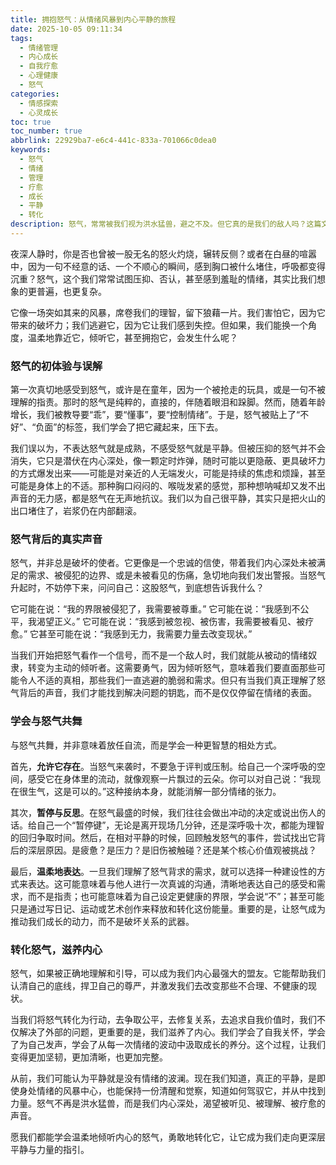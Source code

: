 ```yaml
---
title: 拥抱怒气：从情绪风暴到内心平静的旅程
date: 2025-10-05 09:11:34
tags:
  - 情绪管理
  - 内心成长
  - 自我疗愈
  - 心理健康
  - 怒气
categories:
  - 情感探索
  - 心灵成长
toc: true
toc_number: true
abbrlink: 22929ba7-e6c4-441c-833a-701066c0dea0
keywords:
  - 怒气
  - 情绪
  - 管理
  - 疗愈
  - 成长
  - 平静
  - 转化
description: 怒气，常常被我们视为洪水猛兽，避之不及。但它真的是我们的敌人吗？这篇文章将带你走进怒气的深处，温柔地剖析它，理解它，并学会如何将这份看似负面的能量，转化为滋养我们内心的力量，走向真正的平静与成长。
---
```


夜深人静时，你是否也曾被一股无名的怒火灼烧，辗转反侧？或者在白昼的喧嚣中，因为一句不经意的话、一个不顺心的瞬间，感到胸口被什么堵住，呼吸都变得沉重？怒气，这个我们常常试图压抑、否认，甚至感到羞耻的情绪，其实比我们想象的更普遍，也更复杂。

它像一场突如其来的风暴，席卷我们的理智，留下狼藉一片。我们害怕它，因为它带来的破坏力；我们逃避它，因为它让我们感到失控。但如果，我们能换一个角度，温柔地靠近它，倾听它，甚至拥抱它，会发生什么呢？

### 怒气的初体验与误解

第一次真切地感受到怒气，或许是在童年，因为一个被抢走的玩具，或是一句不被理解的指责。那时的怒气是纯粹的，直接的，伴随着眼泪和跺脚。然而，随着年龄增长，我们被教导要“乖”，要“懂事”，要“控制情绪”。于是，怒气被贴上了“不好”、“负面”的标签，我们学会了把它藏起来，压下去。

我们误以为，不表达怒气就是成熟，不感受怒气就是平静。但被压抑的怒气并不会消失，它只是潜伏在内心深处，像一颗定时炸弹，随时可能以更隐蔽、更具破坏力的方式爆发出来——可能是对亲近的人无端发火，可能是持续的焦虑和烦躁，甚至可能是身体上的不适。那种胸口闷闷的、喉咙发紧的感觉，那种想呐喊却又发不出声音的无力感，都是怒气在无声地抗议。我们以为自己很平静，其实只是把火山的出口堵住了，岩浆仍在内部翻滚。

### 怒气背后的真实声音

怒气，并非总是破坏的使者。它更像是一个忠诚的信使，带着我们内心深处未被满足的需求、被侵犯的边界、或是未被看见的伤痛，急切地向我们发出警报。当怒气升起时，不妨停下来，问问自己：这股怒气，到底想告诉我什么？

它可能在说：“我的界限被侵犯了，我需要被尊重。”
它可能在说：“我感到不公平，我渴望正义。”
它可能在说：“我感到被忽视、被伤害，我需要被看见、被疗愈。”
它甚至可能在说：“我感到无力，我需要力量去改变现状。”

当我们开始把怒气看作一个信号，而不是一个敌人时，我们就能从被动的情绪奴隶，转变为主动的倾听者。这需要勇气，因为倾听怒气，意味着我们要直面那些可能令人不适的真相，那些我们一直逃避的脆弱和需求。但只有当我们真正理解了怒气背后的声音，我们才能找到解决问题的钥匙，而不是仅仅停留在情绪的表面。

### 学会与怒气共舞

与怒气共舞，并非意味着放任自流，而是学会一种更智慧的相处方式。

首先，**允许它存在**。当怒气来袭时，不要急于评判或压制。给自己一个深呼吸的空间，感受它在身体里的流动，就像观察一片飘过的云朵。你可以对自己说：“我现在很生气，这是可以的。”这种接纳本身，就能消解一部分情绪的张力。

其次，**暂停与反思**。在怒气最盛的时候，我们往往会做出冲动的决定或说出伤人的话。给自己一个“暂停键”，无论是离开现场几分钟，还是深呼吸十次，都能为理智的回归争取时间。然后，在相对平静的时候，回顾触发怒气的事件，尝试找出它背后的深层原因。是疲惫？是压力？是旧伤被触碰？还是某个核心价值观被挑战？

最后，**温柔地表达**。一旦我们理解了怒气背求的需求，就可以选择一种建设性的方式来表达。这可能意味着与他人进行一次真诚的沟通，清晰地表达自己的感受和需求，而不是指责；也可能意味着为自己设定更健康的界限，学会说“不”；甚至可能只是通过写日记、运动或艺术创作来释放和转化这份能量。重要的是，让怒气成为推动我们成长的动力，而不是破坏关系的武器。

### 转化怒气，滋养内心

怒气，如果被正确地理解和引导，可以成为我们内心最强大的盟友。它能帮助我们认清自己的底线，捍卫自己的尊严，并激发我们去改变那些不合理、不健康的现状。

当我们将怒气转化为行动，去争取公平，去修复关系，去追求自我价值时，我们不仅解决了外部的问题，更重要的是，我们滋养了内心。我们学会了自我关怀，学会了为自己发声，学会了从每一次情绪的波动中汲取成长的养分。这个过程，让我们变得更加坚韧，更加清晰，也更加完整。

从前，我们可能认为平静就是没有情绪的波澜。现在我们知道，真正的平静，是即使身处情绪的风暴中心，也能保持一份清醒和觉察，知道如何驾驭它，并从中找到力量。怒气不再是洪水猛兽，而是我们内心深处，渴望被听见、被理解、被疗愈的声音。

愿我们都能学会温柔地倾听内心的怒气，勇敢地转化它，让它成为我们走向更深层平静与力量的指引。